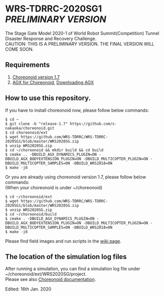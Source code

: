 # WRS-TDRRC-2020SG1 _PRELIMINARY VERSION_
The Stage Gate Model 2020-1 of World Robot Summit(Competition) Tunnel Disaster Response and Recovery Challenge.  
CAUTION: THIS IS A PRELIMINARY VERSION. THE FINAL VERSION WILL COME SOON.

## Requirements  

  1. [Choreonoid version 1.7](https://choreonoid.org/en/manuals/1.7/index.html)  
  2. [AGX for Choreonoid](https://choreonoid.org/en/manuals/latest/agxdynamics/index.html), [Downloading AGX](https://www.algoryx.se/download/?id=1887)  

## How to use this repository.  
If you have to install choreonoid now, please follow below commands:  

    $ cd ~  
    $ git clone -b "release-1.7" https://github.com/s-nakaoka/choreonoid.git  
    $ cd choreonoid/ext  
    $ wget https://github.com/WRS-TDRRC/WRS-TDRRC-2020SG1/blob/master/WRS2020SG.zip  
    $ unzip WRS2020SG.zip  
    $ cd ~/choreonoid && mkdir build && cd build  
    $ cmake .. -DBUILD_AGX_DYNAMICS_PLUGIN=ON -DBUILD_AGX_BODYEXTENSION_PLUGIN=ON -DBUILD_MULTICOPTER_PLUGIN=ON -DBUILD_MULTICOPTER_SAMPLES=ON -DBUILD_WRS2018=ON  
    $ make -j8  
  
Or you are already using choreonoid version 1.7, please follow below commands:  
(When your choreonoid is under ~/choreonoid)  

    $ cd ~/choreonoid/ext  
    $ wget https://github.com/WRS-TDRRC/WRS-TDRRC-2020SG1/blob/master/WRS2020SG.zip  
    $ unzip WRS2020SG.zip  
    $ cd ~/choreonoid/build  
    $ cmake . -DBUILD_AGX_DYNAMICS_PLUGIN=ON -DBUILD_AGX_BODYEXTENSION_PLUGIN=ON -DBUILD_MULTICOPTER_PLUGIN=ON -DBUILD_MULTICOPTER_SAMPLES=ON -DBUILD_WRS2018=ON  
    $ make -j8  

Please find field images and run scripts in the [wiki page](https://github.com/WRS-TDRRC/WRS-TDRRC-2020SG1/wiki).  

## The location of the simulation log files  
After running a simulation, you can find a simulation log file under ~/choreonoid/ext/WRS2020SG/project.  
Please see also [Choreonoid documentation](https://choreonoid.org/en/manuals/1.7/simulation/execution-and-playback.html).  

Edited: 16th Jan. 2020
